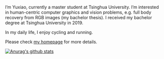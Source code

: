 I’m Yuxiao, currently a master student at Tsinghua University. I’m interested in human-centric computer graphics and vision problems, e.g. full body recovery from RGB images (my bachelor thesis). I received my bachelor degree at Tsinghua University in 2019.

In my daily life, I enjoy cycling and running.

Please check [my homepage](https://calciferzh.github.io/) for more details.

[![Anurag's github stats](https://github-readme-stats.vercel.app/api?username=CalciferZh)](https://github.com/anuraghazra/github-readme-stats)
